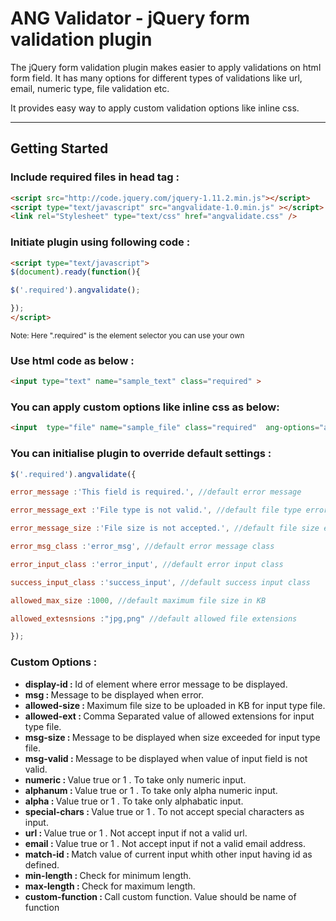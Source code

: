 ANG Validator - jQuery form validation plugin
================================

The jQuery form validation plugin  makes easier to apply validations on html form field. It has many 
options for different types of validations like url, email, numeric type, file validation etc.

It provides easy way to apply custom validation options like inline css. 


<hr>


## Getting Started


### Include required files in head tag :

```html
<script src="http://code.jquery.com/jquery-1.11.2.min.js"></script> 
<script type="text/javascript" src="angvalidate-1.0.min.js" ></script> 
<link rel="Stylesheet" type="text/css" href="angvalidate.css" />
```


### Initiate plugin using following code :

```html
<script type="text/javascript"> 
$(document).ready(function(){ 

$('.required').angvalidate(); 

}); 
</script>
```


<small> Note: Here ".required" is the element selector you can use your own </small>

### Use html code as below :

```html
<input type="text" name="sample_text" class="required" >
```

### You can apply custom options like inline css as below:

```html
<input  type="file" name="sample_file" class="required"  ang-options="allowed-ext:jpg,png;allowed-size:29000;msg:Please Select File;msg-ext:Please Select jpg or png File;msg-size:file size exceed">
```

### You can initialise plugin to override default settings :

```js
$('.required').angvalidate({ 

error_message :'This field is required.', //default error message 

error_message_ext :'File type is not valid.', //default file type error message 

error_message_size :'File size is not accepted.', //default file size error message 

error_msg_class :'error_msg', //default error message class 

error_input_class :'error_input', //default error input class 

success_input_class :'success_input', //default success input class 

allowed_max_size :1000, //default maximum file size in KB 

allowed_extesnsions :"jpg,png" //default allowed file extensions 

});
```

### Custom Options :


<ul>
<li><strong>display-id : </strong> Id of element where error message to be displayed.</li>
<li><strong>msg : </strong> Message to be displayed when error. </li>
<li><strong>allowed-size : </strong> Maximum file size to be uploaded in KB for input type file. </li>
<li><strong>allowed-ext : </strong> Comma Separated value of allowed extensions for input type file. </li>
<li><strong>msg-size  : </strong> Message to be displayed when size exceeded for input type file. </li>
<li><strong>msg-valid  : </strong> Message to be displayed when value of input field is not valid.</li>
<li><strong>numeric : </strong>Value true or 1 . To take only numeric input.</li>
<li><strong>alphanum : </strong>Value true or 1 . To take only alpha numeric input.</li>
<li><strong>alpha : </strong>Value true or 1 . To take only alphabatic input.</li>
<li><strong>special-chars : </strong>Value true or 1 . To not accept special characters as input.</li>
<li><strong>url : </strong>Value true or 1 .  Not accept input if not a valid url. </li>
<li><strong>email : </strong>Value true or 1 . Not accept input if not a valid email address.</li>
<li><strong>match-id : </strong> Match value of current input whith other input having id as defined. </li>
<li><strong>min-length : </strong> Check for minimum length. </li>
<li><strong>max-length : </strong> Check for maximum length. </li>
<li><strong>custom-function : </strong>Call custom function. Value should be name of function </li>
</ul>


